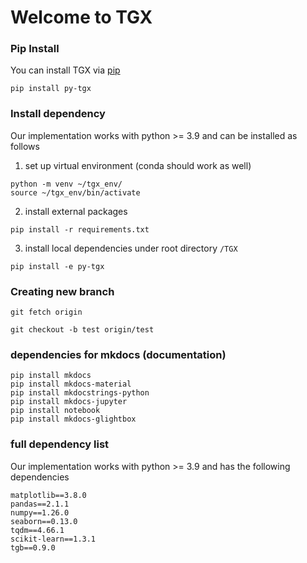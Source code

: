 # Welcome to TGX



### Pip Install

You can install TGX via [pip](https://pypi.org/project/py-tgb/)
```
pip install py-tgx
```

<!-- ### Links and Datasets

<!-- The project website can be found [here](https://tgb.complexdatalab.com/). -->

<!-- The API documentations can be found [here](https://shenyanghuang.github.io/TGB/). -->

<!-- all dataset download links can be found at [info.py](https://github.com/shenyangHuang/TGB/blob/main/tgb/utils/info.py)

TGB dataloader will also automatically download the dataset as well as the negative samples for the link property prediction datasets. --> 


<!-- ### Install dependency -->
### Install dependency
Our implementation works with python >= 3.9 and can be installed as follows

1. set up virtual environment (conda should work as well)
```
python -m venv ~/tgx_env/
source ~/tgx_env/bin/activate
```

2. install external packages
```
pip install -r requirements.txt
```



3. install local dependencies under root directory `/TGX`
```
pip install -e py-tgx
```


<!-- ### Instruction for tracking new documentation and running mkdocs locally

1. first run the mkdocs server locally in your terminal 
```
mkdocs serve
```

2. go to the local hosted web address similar to
```
[14:18:13] Browser connected: http://127.0.0.1:8000/
``` -->

<!-- Example: to track documentation of a new hi.py file in tgb/edgeregression/hi.py -->


<!-- 3. create docs/api/tgb.hi.md and add the following
```
# `tgb.edgeregression`

::: tgb.edgeregression.hi
``` -->

<!-- 4. edit mkdocs.yml 
```
nav:
  - Overview: index.md
  - About: about.md
  - API:
	other *.md files 
	- tgb.edgeregression: api/tgb.hi.md
``` -->

### Creating new branch ###
```
git fetch origin

git checkout -b test origin/test
```

### dependencies for mkdocs (documentation)
```
pip install mkdocs
pip install mkdocs-material
pip install mkdocstrings-python
pip install mkdocs-jupyter
pip install notebook
pip install mkdocs-glightbox
```


### full dependency list
Our implementation works with python >= 3.9 and has the following dependencies
```
matplotlib==3.8.0
pandas==2.1.1
numpy==1.26.0
seaborn==0.13.0
tqdm==4.66.1
scikit-learn==1.3.1
tgb==0.9.0
```



<!-- ## Code blocks

`pip install tgb` -->



<!-- 

### Plain codeblock

A plain codeblock:

```
Some code here
def myfunction()
// some comment
```

#### Code for a specific language

Some more code with the `py` at the start:

``` py
import tensorflow as tf
def whatever()
```

#### With a title

``` py title="bubble_sort.py"
def bubble_sort(items):
    for i in range(len(items)):
        for j in range(len(items) - 1 - i):
            if items[j] > items[j + 1]:
                items[j], items[j + 1] = items[j + 1], items[j]
```

#### With line numbers

``` py linenums="1"
def bubble_sort(items):
    for i in range(len(items)):
        for j in range(len(items) - 1 - i):
            if items[j] > items[j + 1]:
                items[j], items[j + 1] = items[j + 1], items[j]
```

#### Highlighting lines

``` py hl_lines="2 3"
def bubble_sort(items):
    for i in range(len(items)):
        for j in range(len(items) - 1 - i):
            if items[j] > items[j + 1]:
                items[j], items[j + 1] = items[j + 1], items[j]
```

## Icons and Emojs

:smile: 

:fontawesome-regular-face-laugh-wink:

:fontawesome-brands-twitter:{ .twitter }

:octicons-heart-fill-24:{ .heart } -->